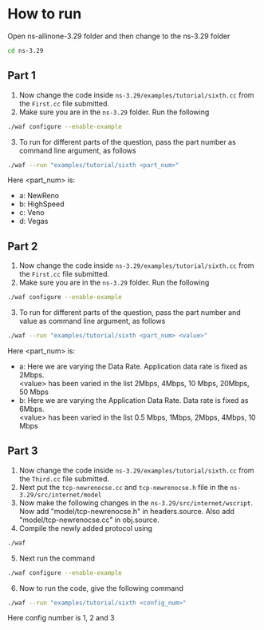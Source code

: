 # How to run
Open ns-allinone-3.29 folder and then change to the ns-3.29 folder
```sh
cd ns-3.29
``` 

## Part 1

1. Now change the code inside `ns-3.29/examples/tutorial/sixth.cc` from the `First.cc` file submitted.
2. Make sure you are in the `ns-3.29` folder. Run the following
```sh
./waf configure --enable-example
```
3. To run for different parts of the question, pass the part number as command line argument, as follows
```sh
./waf --run "examples/tutorial/sixth <part_num>"
```
Here <part_num> is:
* a: NewReno
* b: HighSpeed
* c: Veno
* d: Vegas


## Part 2

1. Now change the code inside `ns-3.29/examples/tutorial/sixth.cc` from the `First.cc` file submitted.
2. Make sure you are in the `ns-3.29` folder. Run the following
```sh
./waf configure --enable-example
```
3. To run for different parts of the question, pass the part number and value as command line argument, as follows
```sh
./waf --run "examples/tutorial/sixth <part_num> <value>"
```
Here <part_num> is:
* a: Here we are varying the Data Rate. Application data rate is fixed as 2Mbps.  
\<value> has been varied in the list 2Mbps, 4Mbps, 10 Mbps, 20Mbps, 50 Mbps 
* b: Here we are varying the Application Data Rate. Data rate is fixed as 6Mbps.  
\<value> has been varied in the list 0.5 Mbps, 1Mbps, 2Mbps, 4Mbps, 10 Mbps


## Part 3

1. Now change the code inside `ns-3.29/examples/tutorial/sixth.cc` from the `Third.cc` file submitted.
2. Next put the `tcp-newrenocse.cc` and `tcp-newrenocse.h` file in the `ns-3.29/src/internet/model`
3. Now make the following changes in the `ns-3.29/src/internet/wscript`. Now add "model/tcp-newrenocse.h" in headers.source. Also add "model/tcp-newrenocse.cc" in obj.source.
4. Compile the newly added protocol using
```sh
./waf
```
5. Next run the command
```sh 
./waf configure --enable-example
```
6. Now to run the code, give the following command
```sh
./waf --run "examples/tutorial/sixth <config_num>"
```
Here config number is 1, 2 and 3